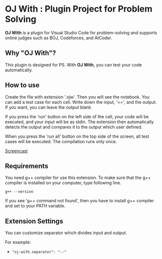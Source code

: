 # OJ With : Plugin Project for Problem Solving

**OJ With** is a plugin for Visual Studio Code for problem-solving and supports online judges such as BOJ, Codeforces, and AtCoder.

## Why "OJ With"?
This plugin is designed for PS. With **OJ With**, you can test your code automatically.

## How to use

Create the file with extension '.ojw'. Then you will see the notebook. You can add a test case for each cell. Write down the input, '==', and the output. If you want, you can leave the output blank.

If you press the 'run' button on the left side of the cell, your code will be executed, and your input will be as stdin. The extension then automatically detects the output and compares it to the output which user defined.

When you press the 'run all' button on the top side of the screen, all test cases will be executed. The compilation runs only once.

[Screencast](https://user-images.githubusercontent.com/94269897/201665467-4567f12f-0371-4cdc-a554-e3e76f97a896.webm)

## Requirements

You need g++ compiler for use this extension. To make sure that the g++ compiler is installed on your computer, type following line.

<code>g++ --version</code>

If you see 'g++ command not found', then you have to install g++ compiler and set to your PATH variable.

## Extension Settings

You can customize separator which divides input and output.

For example:

* `"oj-with.separator": "--"`
